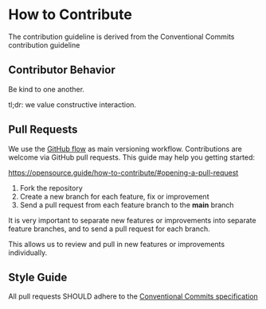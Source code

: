 # How to Contribute

The contribution guideline is derived from the Conventional Commits contribution
guideline

## Contributor Behavior

Be kind to one another.

tl;dr: we value constructive interaction.

## Pull Requests

We use the [GitHub flow](https://guides.github.com/introduction/flow/) as main
versioning workflow. Contributions are welcome via GitHub pull requests. This
guide may help you getting started:

https://opensource.guide/how-to-contribute/#opening-a-pull-request

1. Fork the repository
2. Create a new branch for each feature, fix or improvement
3. Send a pull request from each feature branch to the **main** branch

It is very important to separate new features or improvements into separate
feature branches, and to send a pull request for each branch.

This allows us to review and pull in new features or improvements individually.

## Style Guide

All pull requests SHOULD adhere to the
[Conventional Commits specification](https://conventionalcommits.org/)
